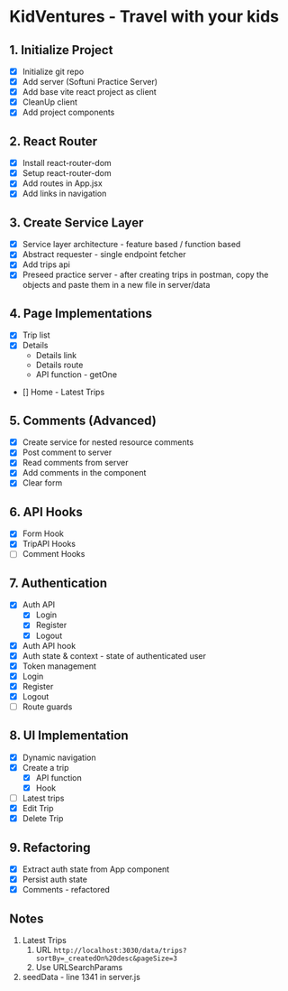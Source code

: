 # KidVentures - Travel with your kids

## 1. Initialize Project
- [x] Initialize git repo
- [x] Add server (Softuni Practice Server)
- [x] Add base vite react project as client
- [x] CleanUp client
- [x] Add project components

## 2. React Router
- [x] Install react-router-dom
- [x] Setup react-router-dom
- [x] Add routes in App.jsx
- [x] Add links in navigation
  
## 3. Create Service Layer
- [x] Service layer architecture - feature based / function based
- [x] Abstract requester - single endpoint fetcher
- [x] Add trips api
- [x] Preseed practice server - after creating trips in postman, copy the objects and paste them in a new file in server/data

## 4. Page Implementations
- [x] Trip list
- [x] Details 
    - Details link
    - Details route
    - API function - getOne
- [] Home - Latest Trips

## 5. Comments (Advanced)
- [x] Create service for nested resource comments
- [x] Post comment to server
- [x] Read comments from server
- [x] Add comments in the component
- [x] Clear form

## 6. API Hooks
- [x] Form Hook
- [x] TripAPI Hooks
- [ ] Comment Hooks

## 7. Authentication
- [x] Auth API
    - [x] Login
    - [x] Register
    - [x] Logout
- [x] Auth API hook
- [x] Auth state & context - state of authenticated user
- [x] Token management
- [x] Login
- [x] Register
- [x] Logout
- [ ] Route guards

## 8. UI Implementation
- [x] Dynamic navigation
- [x] Create a trip
    - [x] API function
    - [x] Hook
- [ ] Latest trips
- [x] Edit Trip
- [x] Delete Trip

## 9. Refactoring
- [x] Extract auth state from App component
- [x] Persist auth state
- [x] Comments - refactored

## Notes
1. Latest Trips
    1. URL `http://localhost:3030/data/trips?sortBy=_createdOn%20desc&pageSize=3`
    2. Use URLSearchParams
2. seedData - line 1341 in server.js